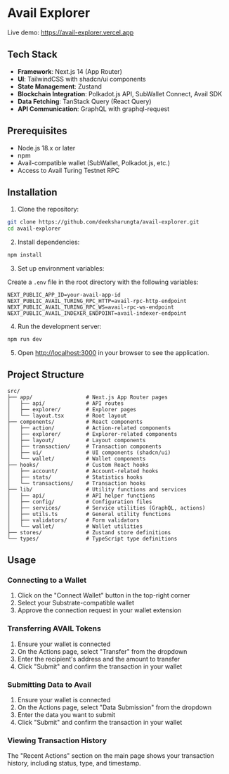 # Avail Explorer

Live demo: https://avail-explorer.vercel.app

## Tech Stack

- **Framework**: Next.js 14 (App Router)
- **UI**: TailwindCSS with shadcn/ui components
- **State Management**: Zustand
- **Blockchain Integration**: Polkadot.js API, SubWallet Connect, Avail SDK
- **Data Fetching**: TanStack Query (React Query)
- **API Communication**: GraphQL with graphql-request

## Prerequisites

- Node.js 18.x or later
- npm
- Avail-compatible wallet (SubWallet, Polkadot.js, etc.)
- Access to Avail Turing Testnet RPC

## Installation

1. Clone the repository:

```bash
git clone https://github.com/deeksharungta/avail-explorer.git
cd avail-explorer
```

2. Install dependencies:

```bash
npm install
```

3. Set up environment variables:

Create a `.env` file in the root directory with the following variables:

```
NEXT_PUBLIC_APP_ID=your-avail-app-id
NEXT_PUBLIC_AVAIL_TURING_RPC_HTTP=avail-rpc-http-endpoint
NEXT_PUBLIC_AVAIL_TURING_RPC_WS=avail-rpc-ws-endpoint
NEXT_PUBLIC_AVAIL_INDEXER_ENDPOINT=avail-indexer-endpoint
```

4. Run the development server:

```bash
npm run dev
```

5. Open [http://localhost:3000](http://localhost:3000) in your browser to see the application.

## Project Structure

```
src/
├── app/                 # Next.js App Router pages
│   ├── api/             # API routes
│   ├── explorer/        # Explorer pages
│   └── layout.tsx       # Root layout
├── components/          # React components
│   ├── action/          # Action-related components
│   ├── explorer/        # Explorer-related components
│   ├── layout/          # Layout components
│   ├── transaction/     # Transaction components
│   ├── ui/              # UI components (shadcn/ui)
│   └── wallet/          # Wallet components
├── hooks/               # Custom React hooks
│   ├── account/         # Account-related hooks
│   ├── stats/           # Statistics hooks
│   └── transactions/    # Transaction hooks
├── lib/                 # Utility functions and services
│   ├── api/             # API helper functions
│   ├── config/          # Configuration files
│   ├── services/        # Service utilities (GraphQL, actions)
│   ├── utils.ts         # General utility functions
│   ├── validators/      # Form validators
│   └── wallet/          # Wallet utilities
├── stores/              # Zustand store definitions
└── types/               # TypeScript type definitions
```

## Usage

### Connecting to a Wallet

1. Click on the "Connect Wallet" button in the top-right corner
2. Select your Substrate-compatible wallet
3. Approve the connection request in your wallet extension

### Transferring AVAIL Tokens

1. Ensure your wallet is connected
2. On the Actions page, select "Transfer" from the dropdown
3. Enter the recipient's address and the amount to transfer
4. Click "Submit" and confirm the transaction in your wallet

### Submitting Data to Avail

1. Ensure your wallet is connected
2. On the Actions page, select "Data Submission" from the dropdown
3. Enter the data you want to submit
4. Click "Submit" and confirm the transaction in your wallet

### Viewing Transaction History

The "Recent Actions" section on the main page shows your transaction history, including status, type, and timestamp.
